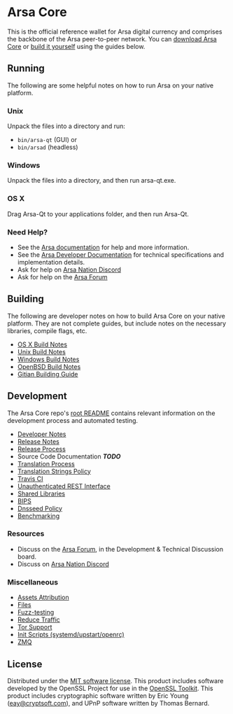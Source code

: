 Arsa Core
==========

This is the official reference wallet for Arsa digital currency and comprises the backbone of the Arsa peer-to-peer network. You can [download Arsa Core](https://www.arsagility.org/downloads/) or [build it yourself](#building) using the guides below.

Running
---------------------
The following are some helpful notes on how to run Arsa on your native platform.

### Unix

Unpack the files into a directory and run:

- `bin/arsa-qt` (GUI) or
- `bin/arsad` (headless)

### Windows

Unpack the files into a directory, and then run arsa-qt.exe.

### OS X

Drag Arsa-Qt to your applications folder, and then run Arsa-Qt.

### Need Help?

* See the [Arsa documentation](https://docs.arsagility.org)
for help and more information.
* See the [Arsa Developer Documentation](https://arsa-docs.github.io/) 
for technical specifications and implementation details.
* Ask for help on [Arsa Nation Discord](http://arsachat.org)
* Ask for help on the [Arsa Forum](https://arsagility.org/forum)

Building
---------------------
The following are developer notes on how to build Arsa Core on your native platform. They are not complete guides, but include notes on the necessary libraries, compile flags, etc.

- [OS X Build Notes](build-osx.md)
- [Unix Build Notes](build-unix.md)
- [Windows Build Notes](build-windows.md)
- [OpenBSD Build Notes](build-openbsd.md)
- [Gitian Building Guide](gitian-building.md)

Development
---------------------
The Arsa Core repo's [root README](/README.md) contains relevant information on the development process and automated testing.

- [Developer Notes](developer-notes.md)
- [Release Notes](release-notes.md)
- [Release Process](release-process.md)
- Source Code Documentation ***TODO***
- [Translation Process](translation_process.md)
- [Translation Strings Policy](translation_strings_policy.md)
- [Travis CI](travis-ci.md)
- [Unauthenticated REST Interface](REST-interface.md)
- [Shared Libraries](shared-libraries.md)
- [BIPS](bips.md)
- [Dnsseed Policy](dnsseed-policy.md)
- [Benchmarking](benchmarking.md)

### Resources
* Discuss on the [Arsa Forum](https://arsagility.org/forum), in the Development & Technical Discussion board.
* Discuss on [Arsa Nation Discord](http://arsachat.org)

### Miscellaneous
- [Assets Attribution](assets-attribution.md)
- [Files](files.md)
- [Fuzz-testing](fuzzing.md)
- [Reduce Traffic](reduce-traffic.md)
- [Tor Support](tor.md)
- [Init Scripts (systemd/upstart/openrc)](init.md)
- [ZMQ](zmq.md)

License
---------------------
Distributed under the [MIT software license](/COPYING).
This product includes software developed by the OpenSSL Project for use in the [OpenSSL Toolkit](https://www.openssl.org/). This product includes
cryptographic software written by Eric Young ([eay@cryptsoft.com](mailto:eay@cryptsoft.com)), and UPnP software written by Thomas Bernard.

